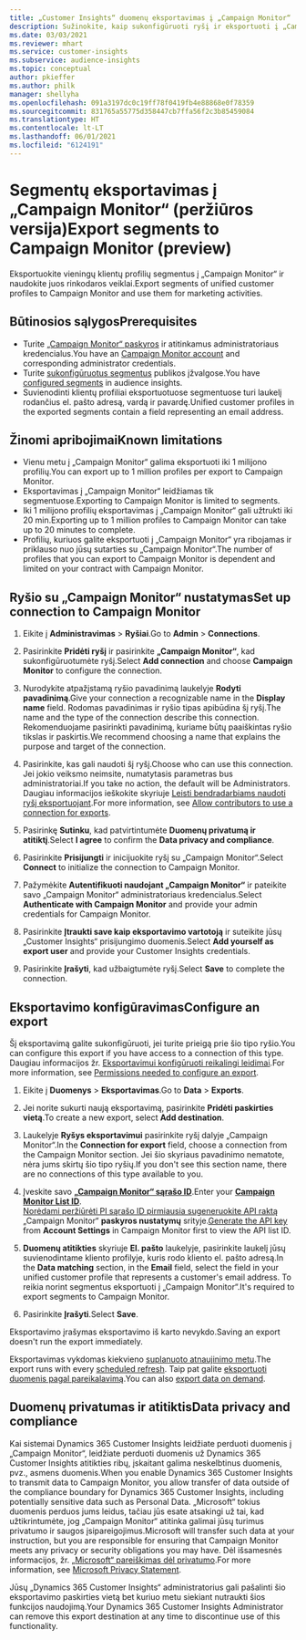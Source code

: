 ```yaml
---
title: „Customer Insights“ duomenų eksportavimas į „Campaign Monitor“
description: Sužinokite, kaip sukonfigūruoti ryšį ir eksportuoti į „Campaign Monitor“.
ms.date: 03/03/2021
ms.reviewer: mhart
ms.service: customer-insights
ms.subservice: audience-insights
ms.topic: conceptual
author: pkieffer
ms.author: philk
manager: shellyha
ms.openlocfilehash: 091a3197dc0c19ff78f0419fb4e88868e0f78359
ms.sourcegitcommit: 831765a55775d358447cb7ffa56f2c3b85459084
ms.translationtype: HT
ms.contentlocale: lt-LT
ms.lasthandoff: 06/01/2021
ms.locfileid: "6124191"
---
```

# <a name="export-segments-to-campaign-monitor-preview"></a><span data-ttu-id="b3adb-103">Segmentų eksportavimas į „Campaign Monitor“ (peržiūros versija)</span><span class="sxs-lookup"><span data-stu-id="b3adb-103">Export segments to Campaign Monitor (preview)</span></span>

<span data-ttu-id="b3adb-104">Eksportuokite vieningų klientų profilių segmentus į „Campaign Monitor“ ir naudokite juos rinkodaros veiklai.</span><span class="sxs-lookup"><span data-stu-id="b3adb-104">Export segments of unified customer profiles to Campaign Monitor and use them for marketing activities.</span></span>

## <a name="prerequisites"></a><span data-ttu-id="b3adb-105">Būtinosios sąlygos</span><span class="sxs-lookup"><span data-stu-id="b3adb-105">Prerequisites</span></span>

-   <span data-ttu-id="b3adb-106">Turite [„Campaign Monitor“ paskyros](https://www.campaignmonitor.com/) ir atitinkamus administratoriaus kredencialus.</span><span class="sxs-lookup"><span data-stu-id="b3adb-106">You have an [Campaign Monitor account](https://www.campaignmonitor.com/) and corresponding administrator credentials.</span></span>
-   <span data-ttu-id="b3adb-107">Turite [sukonfigūruotus segmentus](segments.md) publikos įžvalgose.</span><span class="sxs-lookup"><span data-stu-id="b3adb-107">You have [configured segments](segments.md) in audience insights.</span></span>
-   <span data-ttu-id="b3adb-108">Suvienodinti klientų profiliai eksportuotuose segmentuose turi laukelį rodančius el. pašto adresą, vardą ir pavardę.</span><span class="sxs-lookup"><span data-stu-id="b3adb-108">Unified customer profiles in the exported segments contain a field representing an email address.</span></span>

## <a name="known-limitations"></a><span data-ttu-id="b3adb-109">Žinomi apribojimai</span><span class="sxs-lookup"><span data-stu-id="b3adb-109">Known limitations</span></span>

- <span data-ttu-id="b3adb-110">Vienu metu į „Campaign Monitor“ galima eksportuoti iki 1 milijono profilių.</span><span class="sxs-lookup"><span data-stu-id="b3adb-110">You can export up to 1 million profiles per export to Campaign Monitor.</span></span>
- <span data-ttu-id="b3adb-111">Eksportavimas į „Campaign Monitor“ leidžiamas tik segmentuose.</span><span class="sxs-lookup"><span data-stu-id="b3adb-111">Exporting to Campaign Monitor is limited to segments.</span></span>
- <span data-ttu-id="b3adb-112">Iki 1 milijono profilių eksportavimas į „Campaign Monitor“ gali užtrukti iki 20 min.</span><span class="sxs-lookup"><span data-stu-id="b3adb-112">Exporting up to 1 million profiles to Campaign Monitor can take up to 20 minutes to complete.</span></span> 
- <span data-ttu-id="b3adb-113">Profilių, kuriuos galite eksportuoti į „Campaign Monitor“ yra ribojamas ir priklauso nuo jūsų sutarties su „Campaign Monitor“.</span><span class="sxs-lookup"><span data-stu-id="b3adb-113">The number of profiles that you can export to Campaign Monitor is dependent and limited on your contract with Campaign Monitor.</span></span>

## <a name="set-up-connection-to-campaign-monitor"></a><span data-ttu-id="b3adb-114">Ryšio su „Campaign Monitor“ nustatymas</span><span class="sxs-lookup"><span data-stu-id="b3adb-114">Set up connection to Campaign Monitor</span></span>

1. <span data-ttu-id="b3adb-115">Eikite į **Administravimas** > **Ryšiai**.</span><span class="sxs-lookup"><span data-stu-id="b3adb-115">Go to **Admin** > **Connections**.</span></span>

1. <span data-ttu-id="b3adb-116">Pasirinkite **Pridėti ryšį** ir pasirinkite **„Campaign Monitor“**, kad sukonfigūruotumėte ryšį.</span><span class="sxs-lookup"><span data-stu-id="b3adb-116">Select **Add connection** and choose **Campaign Monitor** to configure the connection.</span></span>

1. <span data-ttu-id="b3adb-117">Nurodykite atpažįstamą ryšio pavadinimą laukelyje **Rodyti pavadinimą**.</span><span class="sxs-lookup"><span data-stu-id="b3adb-117">Give your connection a recognizable name in the **Display name** field.</span></span> <span data-ttu-id="b3adb-118">Rodomas pavadinimas ir ryšio tipas apibūdina šį ryšį.</span><span class="sxs-lookup"><span data-stu-id="b3adb-118">The name and the type of the connection describe this connection.</span></span> <span data-ttu-id="b3adb-119">Rekomenduojame pasirinkti pavadinimą, kuriame būtų paaiškintas ryšio tikslas ir paskirtis.</span><span class="sxs-lookup"><span data-stu-id="b3adb-119">We recommend choosing a name that explains the purpose and target of the connection.</span></span>

1. <span data-ttu-id="b3adb-120">Pasirinkite, kas gali naudoti šį ryšį.</span><span class="sxs-lookup"><span data-stu-id="b3adb-120">Choose who can use this connection.</span></span> <span data-ttu-id="b3adb-121">Jei jokio veiksmo neimsite, numatytasis parametras bus administratoriai.</span><span class="sxs-lookup"><span data-stu-id="b3adb-121">If you take no action, the default will be Administrators.</span></span> <span data-ttu-id="b3adb-122">Daugiau informacijos ieškokite skyriuje [Leisti bendradarbiams naudoti ryšį eksportuojant](connections.md#allow-contributors-to-use-a-connection-for-exports).</span><span class="sxs-lookup"><span data-stu-id="b3adb-122">For more information, see [Allow contributors to use a connection for exports](connections.md#allow-contributors-to-use-a-connection-for-exports).</span></span>

1. <span data-ttu-id="b3adb-123">Pasirinkę **Sutinku**, kad patvirtintumėte **Duomenų privatumą ir atitiktį**.</span><span class="sxs-lookup"><span data-stu-id="b3adb-123">Select **I agree** to confirm the **Data privacy and compliance**.</span></span>

1. <span data-ttu-id="b3adb-124">Pasirinkite **Prisijungti** ir inicijuokite ryšį su „Campaign Monitor“.</span><span class="sxs-lookup"><span data-stu-id="b3adb-124">Select **Connect** to initialize the connection to Campaign Monitor.</span></span>

1. <span data-ttu-id="b3adb-125">Pažymėkite **Autentifikuoti naudojant „Campaign Monitor“** ir pateikite savo „Campaign Monitor“ administratoriaus kredencialus.</span><span class="sxs-lookup"><span data-stu-id="b3adb-125">Select **Authenticate with Campaign Monitor** and provide your admin credentials for Campaign Monitor.</span></span>

1. <span data-ttu-id="b3adb-126">Pasirinkite **Įtraukti save kaip eksportavimo vartotoją** ir suteikite jūsų „Customer Insights“ prisijungimo duomenis.</span><span class="sxs-lookup"><span data-stu-id="b3adb-126">Select **Add yourself as export user** and provide your Customer Insights credentials.</span></span>

1. <span data-ttu-id="b3adb-127">Pasirinkite **Įrašyti**, kad užbaigtumėte ryšį.</span><span class="sxs-lookup"><span data-stu-id="b3adb-127">Select **Save** to complete the connection.</span></span>

## <a name="configure-an-export"></a><span data-ttu-id="b3adb-128">Eksportavimo konfigūravimas</span><span class="sxs-lookup"><span data-stu-id="b3adb-128">Configure an export</span></span>

<span data-ttu-id="b3adb-129">Šį eksportavimą galite sukonfigūruoti, jei turite prieigą prie šio tipo ryšio.</span><span class="sxs-lookup"><span data-stu-id="b3adb-129">You can configure this export if you have access to a connection of this type.</span></span> <span data-ttu-id="b3adb-130">Daugiau informacijos žr. [Eksportavimui konfigūruoti reikalingi leidimai](export-destinations.md#set-up-a-new-export).</span><span class="sxs-lookup"><span data-stu-id="b3adb-130">For more information, see [Permissions needed to configure an export](export-destinations.md#set-up-a-new-export).</span></span>

1. <span data-ttu-id="b3adb-131">Eikite į **Duomenys** > **Eksportavimas**.</span><span class="sxs-lookup"><span data-stu-id="b3adb-131">Go to **Data** > **Exports**.</span></span>

1. <span data-ttu-id="b3adb-132">Jei norite sukurti naują eksportavimą, pasirinkite **Pridėti paskirties vietą**.</span><span class="sxs-lookup"><span data-stu-id="b3adb-132">To create a new export, select **Add destination**.</span></span>

1. <span data-ttu-id="b3adb-133">Laukelyje **Ryšys eksportavimui** pasirinkite ryšį dalyje „Campaign Monitor“.</span><span class="sxs-lookup"><span data-stu-id="b3adb-133">In the **Connection for export** field, choose a connection from the Campaign Monitor section.</span></span> <span data-ttu-id="b3adb-134">Jei šio skyriaus pavadinimo nematote, nėra jums skirtų šio tipo ryšių.</span><span class="sxs-lookup"><span data-stu-id="b3adb-134">If you don't see this section name, there are no connections of this type available to you.</span></span>

1. <span data-ttu-id="b3adb-135">Įveskite savo [**„Campaign Monitor“ sąrašo ID**](https://www.campaignmonitor.com/api/getting-started/#your-list-id).</span><span class="sxs-lookup"><span data-stu-id="b3adb-135">Enter your [**Campaign Monitor List ID**](https://www.campaignmonitor.com/api/getting-started/#your-list-id).</span></span>    
   <span data-ttu-id="b3adb-136">[Norėdami peržiūrėti PI sąrašo ID pirmiausia sugeneruokite API raktą](https://www.campaignmonitor.com/api/getting-started/) „Campaign Monitor“ **paskyros nustatymų** srityje.</span><span class="sxs-lookup"><span data-stu-id="b3adb-136">[Generate the API key](https://www.campaignmonitor.com/api/getting-started/) from **Account Settings** in Campaign Monitor first to view the API list ID.</span></span>  

3. <span data-ttu-id="b3adb-137">**Duomenų atitikties** skyriuje **El. pašto** laukelyje, pasirinkite laukelį jūsų suvienodintame kliento profilyje, kuris rodo kliento el. pašto adresą.</span><span class="sxs-lookup"><span data-stu-id="b3adb-137">In the **Data matching** section, in the **Email** field, select the field in your unified customer profile that represents a customer's email address.</span></span> <span data-ttu-id="b3adb-138">To reikia norint segmentus eksportuoti į „Campaign Monitor“.</span><span class="sxs-lookup"><span data-stu-id="b3adb-138">It's required to export segments to Campaign Monitor.</span></span>

1. <span data-ttu-id="b3adb-139">Pasirinkite **Įrašyti**.</span><span class="sxs-lookup"><span data-stu-id="b3adb-139">Select **Save**.</span></span>

<span data-ttu-id="b3adb-140">Eksportavimo įrašymas eksportavimo iš karto nevykdo.</span><span class="sxs-lookup"><span data-stu-id="b3adb-140">Saving an export doesn't run the export immediately.</span></span>

<span data-ttu-id="b3adb-141">Eksportavimas vykdomas kiekvieno [suplanuoto atnaujinimo metu](system.md#schedule-tab).</span><span class="sxs-lookup"><span data-stu-id="b3adb-141">The export runs with every [scheduled refresh](system.md#schedule-tab).</span></span> <span data-ttu-id="b3adb-142">Taip pat galite [eksportuoti duomenis pagal pareikalavimą](export-destinations.md#run-exports-on-demand).</span><span class="sxs-lookup"><span data-stu-id="b3adb-142">You can also [export data on demand](export-destinations.md#run-exports-on-demand).</span></span> 


## <a name="data-privacy-and-compliance"></a><span data-ttu-id="b3adb-143">Duomenų privatumas ir atitiktis</span><span class="sxs-lookup"><span data-stu-id="b3adb-143">Data privacy and compliance</span></span>

<span data-ttu-id="b3adb-144">Kai sistemai Dynamics 365 Customer Insights leidžiate perduoti duomenis į „Campaign Monitor“, leidžiate perduoti duomenis už Dynamics 365 Customer Insights atitikties ribų, įskaitant galima neskelbtinus duomenis, pvz., asmens duomenis.</span><span class="sxs-lookup"><span data-stu-id="b3adb-144">When you enable Dynamics 365 Customer Insights to transmit data to Campaign Monitor, you allow transfer of data outside of the compliance boundary for Dynamics 365 Customer Insights, including potentially sensitive data such as Personal Data.</span></span> <span data-ttu-id="b3adb-145">„Microsoft“ tokius duomenis perduos jums leidus, tačiau jūs esate atsakingi už tai, kad užtikrintumėte, jog „Campaign Monitor“ atitinka galimai jūsų turimus privatumo ir saugos įsipareigojimus.</span><span class="sxs-lookup"><span data-stu-id="b3adb-145">Microsoft will transfer such data at your instruction, but you are responsible for ensuring that Campaign Monitor meets any privacy or security obligations you may have.</span></span> <span data-ttu-id="b3adb-146">Dėl išsamesnės informacijos, žr. [„Microsoft“ pareiškimas dėl privatumo](https://go.microsoft.com/fwlink/?linkid=396732).</span><span class="sxs-lookup"><span data-stu-id="b3adb-146">For more information, see [Microsoft Privacy Statement](https://go.microsoft.com/fwlink/?linkid=396732).</span></span>

<span data-ttu-id="b3adb-147">Jūsų „Dynamics 365 Customer Insights“ administratorius gali pašalinti šio eksportavimo paskirties vietą bet kuriuo metu siekiant nutraukti šios funkcijos naudojimą.</span><span class="sxs-lookup"><span data-stu-id="b3adb-147">Your Dynamics 365 Customer Insights Administrator can remove this export destination at any time to discontinue use of this functionality.</span></span>
